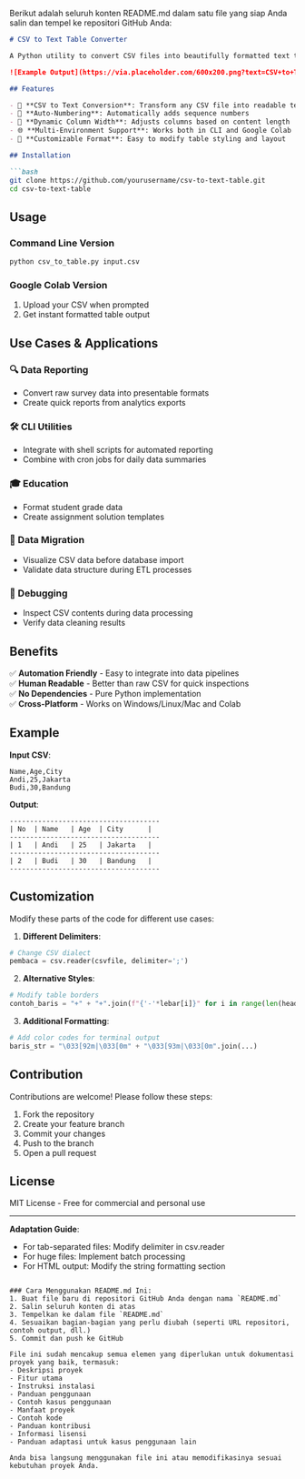 Berikut adalah seluruh konten README.md dalam satu file yang siap Anda salin dan tempel ke repositori GitHub Anda:

```markdown
# CSV to Text Table Converter

A Python utility to convert CSV files into beautifully formatted text tables with automatic column adjustment and numbering.

![Example Output](https://via.placeholder.com/600x200.png?text=CSV+to+Text+Table+Example)

## Features

- 📁 **CSV to Text Conversion**: Transform any CSV file into readable text tables
- 🔢 **Auto-Numbering**: Automatically adds sequence numbers
- 📏 **Dynamic Column Width**: Adjusts columns based on content length
- 🌐 **Multi-Environment Support**: Works both in CLI and Google Colab
- 🎨 **Customizable Format**: Easy to modify table styling and layout

## Installation

```bash
git clone https://github.com/yourusername/csv-to-text-table.git
cd csv-to-text-table
```

## Usage

### Command Line Version
```bash
python csv_to_table.py input.csv
```

### Google Colab Version
1. Upload your CSV when prompted
2. Get instant formatted table output

## Use Cases & Applications

### 🔍 Data Reporting
- Convert raw survey data into presentable formats
- Create quick reports from analytics exports

### 🛠️ CLI Utilities
- Integrate with shell scripts for automated reporting
- Combine with cron jobs for daily data summaries

### 🎓 Education
- Format student grade data
- Create assignment solution templates

### 💾 Data Migration
- Visualize CSV data before database import
- Validate data structure during ETL processes

### 🐛 Debugging
- Inspect CSV contents during data processing
- Verify data cleaning results

## Benefits

✅ **Automation Friendly** - Easy to integrate into data pipelines  
✅ **Human Readable** - Better than raw CSV for quick inspections  
✅ **No Dependencies** - Pure Python implementation  
✅ **Cross-Platform** - Works on Windows/Linux/Mac and Colab  

## Example

**Input CSV**:
```csv
Name,Age,City
Andi,25,Jakarta
Budi,30,Bandung
```

**Output**:
```
-------------------------------------
| No  | Name   | Age  | City      |
-------------------------------------
| 1   | Andi   | 25   | Jakarta   |
-------------------------------------
| 2   | Budi   | 30   | Bandung   |
-------------------------------------
```

## Customization

Modify these parts of the code for different use cases:

1. **Different Delimiters**:
```python
# Change CSV dialect
pembaca = csv.reader(csvfile, delimiter=';')
```

2. **Alternative Styles**:
```python
# Modify table borders
contoh_baris = "+" + "+".join(f"{'-'*lebar[i]}" for i in range(len(header))) + "+"
```

3. **Additional Formatting**:
```python
# Add color codes for terminal output
baris_str = "\033[92m|\033[0m" + "\033[93m|\033[0m".join(...)
```

## Contribution

Contributions are welcome! Please follow these steps:
1. Fork the repository
2. Create your feature branch
3. Commit your changes
4. Push to the branch
5. Open a pull request

## License

MIT License - Free for commercial and personal use

---

**Adaptation Guide**:
- For tab-separated files: Modify delimiter in csv.reader
- For huge files: Implement batch processing
- For HTML output: Modify the string formatting section
```

### Cara Menggunakan README.md Ini:
1. Buat file baru di repositori GitHub Anda dengan nama `README.md`
2. Salin seluruh konten di atas
3. Tempelkan ke dalam file `README.md`
4. Sesuaikan bagian-bagian yang perlu diubah (seperti URL repositori, contoh output, dll.)
5. Commit dan push ke GitHub

File ini sudah mencakup semua elemen yang diperlukan untuk dokumentasi proyek yang baik, termasuk:
- Deskripsi proyek
- Fitur utama
- Instruksi instalasi
- Panduan penggunaan
- Contoh kasus penggunaan
- Manfaat proyek
- Contoh kode
- Panduan kontribusi
- Informasi lisensi
- Panduan adaptasi untuk kasus penggunaan lain

Anda bisa langsung menggunakan file ini atau memodifikasinya sesuai kebutuhan proyek Anda.